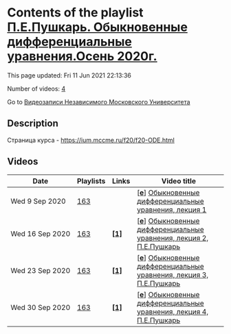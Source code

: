 # Contents of the playlist [П.Е.Пушкарь. Обыкновенные дифференциальные уравнения.Осень 2020г.](https://www.youtube.com/playlist?list=PLp9ABVh6_x4H3k7MRmAIrB1mJbAxvGkyN)

This page updated: Fri 11 Jun 2021 22:13:36

Number of videos: [4](#videos)

Go to [Видеозаписи Независимого Московского Университета](../README.md)

## Description

Страница курса - <https://ium.mccme.ru/f20/f20-ODE.html>

## Videos

|Date|Playlists|Links|Video title|
|---|---|---|---|
| Wed&nbsp;9&nbsp;Sep&nbsp;2020 | [163](../playlists/163 "П.Е.Пушкарь. Обыкновенные дифференциальные уравнения.Осень 2020г.") |  | [[**e**](https://studio.youtube.com/video/-L3h2V4Czmo/edit "Edit")] [Обыкновенные дифференциальные уравнения, лекция 1](https://www.youtube.com/watch?v=-L3h2V4Czmo&list=PLp9ABVh6_x4H3k7MRmAIrB1mJbAxvGkyN) |
| Wed&nbsp;16&nbsp;Sep&nbsp;2020 | [163](../playlists/163 "П.Е.Пушкарь. Обыкновенные дифференциальные уравнения.Осень 2020г.") | [**[1]**](https://ium.mccme.ru/f20/f20-ODE.html) | [[**e**](https://studio.youtube.com/video/NH2YFe76Iiw/edit "Edit")] [Обыкновенные дифференциальные уравнения, лекция 2, П.Е.Пушкарь](https://www.youtube.com/watch?v=NH2YFe76Iiw&list=PLp9ABVh6_x4H3k7MRmAIrB1mJbAxvGkyN "подробности: https://ium.mccme.ru/f20/f20-ODE.html") |
| Wed&nbsp;23&nbsp;Sep&nbsp;2020 | [163](../playlists/163 "П.Е.Пушкарь. Обыкновенные дифференциальные уравнения.Осень 2020г.") | [**[1]**](https://ium.mccme.ru/f20/f20-ODE.html) | [[**e**](https://studio.youtube.com/video/0Lf6rM2m1WE/edit "Edit")] [Обыкновенные дифференциальные уравнения, лекция 3, П.Е.Пушкарь](https://www.youtube.com/watch?v=0Lf6rM2m1WE&list=PLp9ABVh6_x4H3k7MRmAIrB1mJbAxvGkyN "подробности: https://ium.mccme.ru/f20/f20-ODE.html") |
| Wed&nbsp;30&nbsp;Sep&nbsp;2020 | [163](../playlists/163 "П.Е.Пушкарь. Обыкновенные дифференциальные уравнения.Осень 2020г.") | [**[1]**](https://ium.mccme.ru/f20/f20-ODE.html) | [[**e**](https://studio.youtube.com/video/KytxYvc4u04/edit "Edit")] [Обыкновенные дифференциальные уравнения, лекция 4, П.Е.Пушкарь](https://www.youtube.com/watch?v=KytxYvc4u04&list=PLp9ABVh6_x4H3k7MRmAIrB1mJbAxvGkyN "подробности: https://ium.mccme.ru/f20/f20-ODE.html") |
